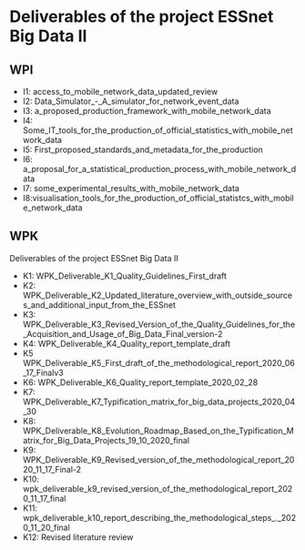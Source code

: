 # Deliverables of the project ESSnet Big Data II

## WPI
- I1: access_to_mobile_network_data_updated_review
- I2: Data_Simulator_-_A_simulator_for_network_event_data
- I3: a_proposed_production_framework_with_mobile_network_data
- I4: Some_IT_tools_for_the_production_of_official_statistics_with_mobile_network_data
- I5: First_proposed_standards_and_metadata_for_the_production
- I6: a_proposal_for_a_statistical_production_process_with_mobile_network_data
- I7: some_experimental_results_with_mobile_network_data
- I8:visualisation_tools_for_the_production_of_official_statistcs_with_mobile_network_data

## WPK
Deliverables of the project ESSnet Big Data II
- K1: WPK_Deliverable_K1_Quality_Guidelines_First_draft
- K2: WPK_Deliverable_K2_Updated_literature_overview_with_outside_sources_and_additional_input_from_the_ESSnet
- K3: WPK_Deliverable_K3_Revised_Version_of_the_Quality_Guidelines_for_the_Acquisition_and_Usage_of_Big_Data_Final_version-2
- K4: WPK_Deliverable_K4_Quality_report_template_draft
- K5 WPK_Deliverable_K5_First_draft_of_the_methodological_report_2020_06_17_Finalv3
- K6: WPK_Deliverable_K6_Quality_report_template_2020_02_28
- K7: WPK_Deliverable_K7_Typification_matrix_for_big_data_projects_2020_04_30
- K8: WPK_Deliverable_K8_Evolution_Roadmap_Based_on_the_Typification_Matrix_for_Big_Data_Projects_19_10_2020_final
- K9: WPK_Deliverable_K9_Revised_version_of_the_methodological_report_2020_11_17_Final-2
- K10: wpk_deliverable_k9_revised_version_of_the_methodological_report_2020_11_17_final
- K11: wpk_deliverable_k10_report_describing_the_methodological_steps_._2020_11_20_final
- K12: Revised literature review